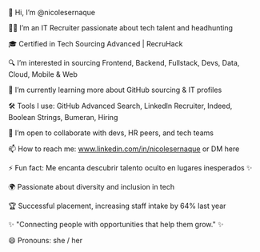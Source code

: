 👋 Hi, I’m @nicolesernaque

👩‍💻 I’m an IT Recruiter passionate about tech talent and headhunting

🎓 Certified in Tech Sourcing Advanced | RecruHack

🔍 I’m interested in sourcing Frontend, Backend, Fullstack, Devs, Data, Cloud, Mobile & Web 

🌱 I’m currently learning more about GitHub sourcing & IT profiles

🛠️ Tools I use: GitHub Advanced Search, LinkedIn Recruiter, Indeed, Boolean Strings, Bumeran, Hiring

💬 I’m open to collaborate with devs, HR peers, and tech teams

📫 How to reach me: www.linkedin.com/in/nicolesernaque or DM here

⚡ Fun fact: Me encanta descubrir talento oculto en lugares inesperados ✨

🌍 Passionate about diversity and inclusion in tech

🏆 Successful placement, increasing staff intake by 64% last year

✨ "Connecting people with opportunities that help them grow." ✨

😄 Pronouns: she / her
